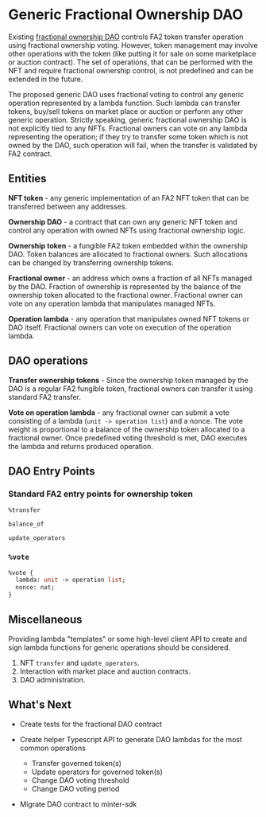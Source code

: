 # Generic Fractional Ownership DAO

Existing [fractional ownership DAO](../fractional/README.md) controls FA2 token
transfer operation using fractional ownership voting. However, token management
may involve other operations with the token (like putting it for sale on some
marketplace or auction contract). The set of operations, that can be performed
with the NFT and require fractional ownership control, is not predefined and can
be extended in the future.

The proposed generic DAO uses fractional voting to control any generic operation
represented by a lambda function. Such lambda can transfer tokens, buy/sell tokens
on market place or auction or perform any other generic operation. Strictly speaking,
generic fractional ownership DAO is not explicitly tied to any NFTs. Fractional
owners can vote on any lambda representing the operation; if they try to transfer
some token which is not owned by the DAO, such operation will fail, when the
transfer is validated by FA2 contract.

## Entities

**NFT token** - any generic implementation of an FA2 NFT token that can be
transferred between any addresses.

**Ownership DAO** - a contract that can own any generic NFT token and control
any operation with owned NFTs using fractional ownership logic.

**Ownership token** - a fungible FA2 token embedded within the ownership DAO.
Token balances are allocated to fractional owners. Such allocations can be changed
by transferring ownership tokens.

**Fractional owner** - an address which owns a fraction of all NFTs managed by
the DAO. Fraction of ownership is represented by the balance of the ownership token
allocated to the fractional owner. Fractional owner can vote on any operation lambda
that manipulates managed NFTs.

**Operation lambda** - any operation that manipulates owned NFT tokens or DAO itself.
Fractional owners can vote on execution of the operation lambda.

## DAO operations

**Transfer ownership tokens** - Since the ownership token managed by the DAO is
a regular FA2 fungible token, fractional owners can transfer it using standard
FA2 transfer.

**Vote on operation lambda** - any fractional owner can submit a vote consisting
of a lambda (`unit -> operation list`) and a nonce.
The vote weight is proportional to a balance of the ownership token allocated
to a fractional owner. Once predefined voting threshold is met, DAO executes the
lambda and returns produced operation.

## DAO Entry Points

### Standard FA2 entry points for ownership token

`%transfer`

`balance_of`

`update_operators`

### `%vote`

```ocaml
%vote {
  lambda: unit -> operation list;
  nonce: nat;
}
```

## Miscellaneous

Providing lambda "templates" or some high-level client API to create and sign
lambda functions for generic operations should be considered.

1. NFT `transfer` and `update_operators`.
2. Interaction with market place and auction contracts.
3. DAO administration.

## What's Next

- Create tests for the fractional DAO contract
- Create helper Typescript API to generate DAO lambdas for the most common operations

  - Transfer governed token(s)
  - Update operators for governed token(s)
  - Change DAO voting threshold
  - Change DAO voting period

- Migrate DAO contract to minter-sdk
